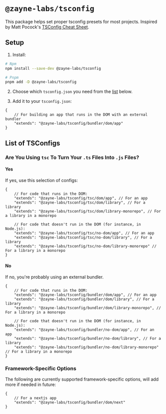 # `@zayne-labs/tsconfig`

This package helps set proper tsconfig presets for most projects. Inspired by Matt Pocock's [TSConfig Cheat Sheet](https://www.totaltypescript.com/tsconfig-cheat-sheet).

## Setup

1. Install:

```bash
# Npm
npm install --save-dev @zayne-labs/tsconfig

# Pnpm
pnpm add -D @zayne-labs/tsconfig
```

2. Choose which `tsconfig.json` you need from the [list](#list-of-tsconfigs) below.

3. Add it to your `tsconfig.json`:

```jsonc
{
	// For building an app that runs in the DOM with an external bundler
	"extends": "@zayne-labs/tsconfig/bundler/dom/app"
}
```

## List of TSConfigs

### Are You Using `tsc` To Turn Your `.ts` Files Into `.js` Files?

#### Yes

If yes, use this selection of configs:

```jsonc
{
	// For code that runs in the DOM:
	"extends": "@zayne-labs/tsconfig/tsc/dom/app", // For an app
	"extends": "@zayne-labs/tsconfig/tsc/dom/library", // For a library
	"extends": "@zayne-labs/tsconfig/tsc/dom/library-monorepo", // For a library in a monorepo

	// For code that doesn't run in the DOM (for instance, in Node.js):
	"extends": "@zayne-labs/tsconfig/tsc/no-dom/app", // For an app
	"extends": "@zayne-labs/tsconfig/tsc/no-dom/library", // For a library
	"extends": "@zayne-labs/tsconfig/tsc/no-dom/library-monorepo" // For a library in a monorepo
}
```

#### No

If no, you're probably using an external bundler.

```jsonc
{
	// For code that runs in the DOM:
	"extends": "@zayne-labs/tsconfig/bundler/dom/app", // For an app
	"extends": "@zayne-labs/tsconfig/bundler/dom/library", // For a library
	"extends": "@zayne-labs/tsconfig/bundler/dom/library-monorepo", // For a library in a monorepo

	// For code that doesn't run in the DOM (for instance, in Node.js):
	"extends": "@zayne-labs/tsconfig/bundler/no-dom/app", // For an app
	"extends": "@zayne-labs/tsconfig/bundler/no-dom/library", // For a library
	"extends": "@zayne-labs/tsconfig/bundler/no-dom/library-monorepo" // For a library in a monorepo
}
```

### Framework-Specific Options

The following are currently supported framework-specific options, will add more if needed in future:

```jsonc
{
	// For a nextjs app
	"extends": "@zayne-labs/tsconfig/bundler/dom/next"
}
```
